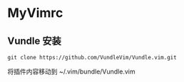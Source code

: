 # MyVimrc
## Vundle 安装
```
git clone https://github.com/VundleVim/Vundle.vim.git
```
将插件内容移动到 ~/.vim/bundle/Vundle.vim
